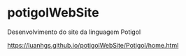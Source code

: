 # potigolWebSite
Desenvolvimento do site da linguagem Potigol

https://luanhgs.github.io/potigolWebSite/Potigol/home.html

